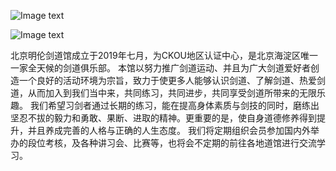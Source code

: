 ![Image text](https://wengdongdong.github.io/kendo.io/minglun_002.png)

![Image text](https://wengdongdong.github.io/kendo.io/logo.png)


北京明伦剑道馆成立于2019年七月，为CKOU地区认证中心，是北京海淀区唯一一家全天候的剑道俱乐部。
本馆以努力推广剑道运动、并且为广大剑道爱好者创造一个良好的活动环境为宗旨，致力于使更多人能够认识剑道、了解剑道、热爱剑道，从而加入到我们当中来，共同练习，共同进步，共同享受剑道所带来的无限乐趣。
我们希望习剑者通过长期的练习，能在提高身体素质与剑技的同时，磨练出坚忍不拔的毅力和勇敢、果断、进取的精神。更重要的是，使自身道德修养得到提升，并且养成完善的人格与正确的人生态度。
我们将定期组织会员参加国内外举办的段位考核，及各种讲习会、比赛等，也将会不定期的前往各地道馆进行交流学习。


 
 
